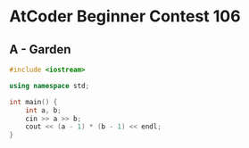 # AtCoder Beginner Contest 106
## A - Garden
```cpp
#include <iostream>

using namespace std;

int main() {
    int a, b;
    cin >> a >> b;
    cout << (a - 1) * (b - 1) << endl;
}
```
